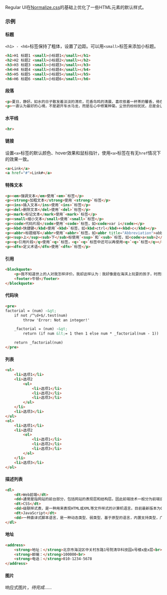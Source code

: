 Regular UI在[Normalize.css](http://necolas.github.com/normalize.css)的基础上优化了一些HTML元素的默认样式。

### 示例
#### 标题

`<h1> - <h6>`标签保持了粗体，设置了边距。可以用`<small>`标签来添加小标题。

<div class="m-example"></div>

```html
<h1>H1 标题1 <small>小标题1</small></h1>
<h2>H2 标题2 <small>小标题2</small></h2>
<h3>H3 标题3 <small>小标题3</small></h3>
<h4>H4 标题4 <small>小标题4</small></h4>
<h5>H5 标题5 <small>小标题5</small></h5>
<h6>H6 标题6 <small>小标题6</small></h6>
```

#### 段落

<div class="m-example"></div>

```html
<p>夏日，静好。如水的日子散发着淡淡的清欢，花香鸟鸣的清晨，喜欢依着一杯茶的馨香，倚在窗前，看天上白云轻轻飘过，任光阴静静在指尖流淌，让一颗被尘世烟火渲染的心渐渐沉静下来，默念一份心灵的温婉，拥有一段清寂的时光。</p>
<p>一直认为最好的心境，不是避开车水马龙，而是在心中修篱种菊。尘世的纷纷扰扰，总是会让人倦了累了，找一个清闲的午后，关上心灵窗子，隔绝人世的喧嚣，一杯茶，一本书，便是一段静谧的光阴。茶，可以品尝人生的百味；书，可以找回心灵的皈依。轻拥一米阳光入怀，和着书香，任流淌的心事，在季节中浅漾，生命就在这悠然的时光中婉约成一朵花。</p>
```

#### 水平线

<div class="m-example"></div>

```html
<hr>
```

#### 链接

设置`<a>`标签的默认颜色、hover效果和鼠标指针，使用`<a>`标签在有无`href`情况下的效果一致。

<div class="m-example"></div>

```html
<a>Link</a>
<a href="#">Link#</a>
```

#### 特殊文本

<div class="m-example"></div>

```html
<p><em>强调文本</em>使用`<em>`标签</p>
<p><strong>加粗文本</strong>使用`<strong>`标签</p>
<p><ins>插入文本</ins>使用`<ins>`标签</p>
<p><del>删除文本</del>使用`<del>`标签</p>
<p><mark>标记文本</mark>使用`<mark>`标签</p>
<p><small>缩小文本</small>使用`<small>`标签</p>
<p><code>代码片段</code>使用`<code>`标签，如<code>var i</code></p>
<p><kbd>快捷键</kbd>使用`<kbd>`标签，如<kbd>ctrl</kbd>+<kbd>c</kbd></p>
<p><abbr>标题缩写</abbr>使用`<abbr>`标签，如<abbr title="Abbreviation">abbr</abbr></p>
<p><sup>上</sup><sub>下</sub>标使用`<sup>`和`<sub>`标签，如<code>a<sub>2</sub> + x<sup>2</sup></code></p>
<p><q>引用片段</q>使用`<q>`标签，<q>`<q>`标签中还可以再使用<q>`<q>`标签</q></q></p>
<p><dfn>定义术语</dfn>使用`<dfn>`标签</p>
```

#### 引用

<div class="m-example"></div>

```html
<blockquote>
    <p>我不知道世上的人对我怎样评价。我却这样认为：我好像是在海滨上玩耍的孩子，时而拾到几块莹洁的石子，时而拾到几片美丽的贝壳并为之欢欣。那浩瀚的真理的海洋仍展现在面前。</p>
    <footer>牛顿</footer>
</blockquote>
```

#### 代码块

<div class="m-example"></div>

```html
<pre>
factorial = (num) -&gt;
    if not /^\d+$/.test(num)
        throw 'Error: Not an integer!'

    _factorial = (num) -&gt;
        return (if num &lt;= 1 then 1 else num * _factorial(num - 1))

    return _factorial(num)
</pre>
```

<!-- <samp> -->

#### 列表

<div class="m-example"></div>

```html
<ul>
    <li>选项1</li>
    <li>选项2
        <ul>
            <li>选项1</li>
            <li>选项2</li>
            <li>选项3</li>
        </ul>
    </li>
    <li>选项3</li>
</ul>
<ol>
    <li>选项1</li>
    <li>选项2
        <ol>
            <li>选项1</li>
            <li>选项2</li>
            <li>选项3</li>
        </ol>
    </li>
    <li>选项3</li>
</ol>
```

#### 描述列表

<div class="m-example"></div>

```html
<dl>
    <dt>Web前端</dt>
    <dd>通常是指网站的前台部分，包括网站的表现层和结构层。因此前端技术一般分为前端设计和前端开发，前端设计一般可以理解为网站的视觉设计，前端开发则是网站的前台代码实现，包括基本的HTML、CSS和JavaScript。</dd>
    <dt>CSS</dt>
    <dd>级联样式表，是一种用来表现HTML或XML等文件样式的计算机语言。目前最新版本为CSS3，是能够真正做到网页表现与内容分离的一种样式设计语言。</dd>
    <dt>JavaScript</dt>
    <dd>一种直译式脚本语言，是一种动态类型、弱类型、基于原型的语言，内置支持类型，广泛用于客户端的脚本语言，最早是在HTML网页上使用，用来给HTML网页增加动态功能。</dd>
</dl>
```

#### 地址

<div class="m-example"></div>

```html
<address>
    <strong>地址：</strong>北京市海淀区中关村东路1号院清华科技园x号楼x座x层<br>
    <strong>邮编：</strong>100000<br>
    <strong>电话：</strong>010-1234-5678
</address>
```

#### 图片

响应式图片，*待完成……*